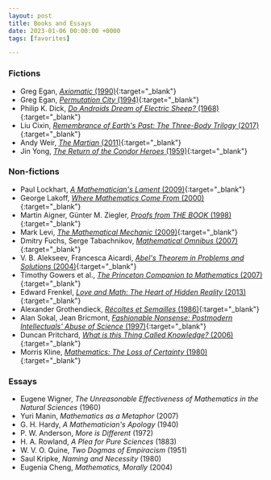 ```yaml
---
layout: post
title: Books and Essays
date: 2023-01-06 00:00:00 +0000
tags: [favorites]

---
```

### Fictions
- Greg Egan, [_Axiomatic_ (1990)](https://www.goodreads.com/no/book/show/156783.Axiomatic){:target="_blank"}
- Greg Egan, [_Permutation City_ (1994)](https://www.goodreads.com/book/show/156784.Permutation_City){:target="_blank"}
- Philip K. Dick, [_Do Androids Dream of Electric Sheep?_ (1968)](https://www.goodreads.com/book/show/36402034-do-androids-dream-of-electric-sheep){:target="_blank"}
- Liu Cixin, [_Remembrance of Earth's Past: The Three-Body Trilogy_ (2017)](https://www.goodreads.com/book/show/34569357-remembrance-of-earth-s-past){:target="_blank"}
- Andy Weir, [_The Martian_ (2011)](https://www.goodreads.com/book/show/18007564-the-martian){:target="_blank"}
- Jin Yong, [_The Return of the Condor Heroes_ (1959)](https://www.goodreads.com/book/show/4531901){:target="_blank"}

### Non-fictions
- Paul Lockhart, [_A Mathematician's Lament_ (2009)](https://www.goodreads.com/book/show/6232657-a-mathematician-s-lament){:target="_blank"}
- George Lakoff, [_Where Mathematics Come From_ (2000)](https://www.goodreads.com/book/show/53337.Where_Mathematics_Come_From){:target="_blank"}
- Martin Aigner, Günter M. Ziegler, [*Proofs from THE BOOK* (1998)](https://www.goodreads.com/book/show/40898359-proofs-from-the-book){:target="_blank"}
- Mark Levi, [*The Mathematical Mechanic* (2009)](https://www.goodreads.com/book/show/6418615-the-mathematical-mechanic){:target="_blank"}
- Dmitry Fuchs, Serge Tabachnikov, [*Mathematical Omnibus* (2007)](https://www.goodreads.com/book/show/4288158-mathematical-omnibus){:target="_blank"}
- V. B. Alekseev, Francesca Aicardi, [*Abel's Theorem in Problems and Solutions* (2004)](https://www.goodreads.com/book/show/10545066-abel-s-theorem-in-problems-and-solutions){:target="_blank"}
- Timothy Gowers et al., [*The Princeton Companion to Mathematics* (2007)](https://www.goodreads.com/book/show/1471873.The_Princeton_Companion_to_Mathematics){:target="_blank"}
- Edward Frenkel, [*Love and Math: The Heart of Hidden Reality* (2013)](https://www.goodreads.com/book/show/17290683-love-and-math){:target="_blank"}
- Alexander Grothendieck, [*Récoltes et Semailles* (1986)](https://www.goodreads.com/book/show/16083033-r-coltes-et-semailles){:target="_blank"}
- Alan Sokal, Jean Bricmont, [*Fashionable Nonsense: Postmodern Intellectuals' Abuse of Science* (1997)](https://www.goodreads.com/book/show/130479.Fashionable_Nonsense){:target="_blank"}
- Duncan Pritchard, [*What is this Thing Called Knowledge?* (2006)](https://www.goodreads.com/book/show/17585522-what-is-this-thing-called-knowledge){:target="_blank"}
- Morris Kline, [*Mathematics: The Loss of Certainty* (1980)](https://www.goodreads.com/book/show/748807){:target="_blank"}

### Essays
- Eugene Wigner, _The Unreasonable Effectiveness of Mathematics in the Natural Sciences_ (1960)
- Yuri Manin, _Mathematics as a Metaphor_ (2007)
- G. H. Hardy, _A Mathematician's Apology_ (1940)
- P. W. Anderson, _More is Different_ (1972)
- H. A. Rowland, _A Plea for Pure Sciences_ (1883)
- W. V. O. Quine, _Two Dogmas of Empiracism_ (1951)
- Saul Kripke, _Naming and Necessity_ (1980)
- Eugenia Cheng, _Mathematics, Morally_ (2004)
